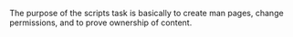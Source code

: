 The purpose of the scripts task is basically to create man pages, change permissions, and to prove ownership of content. 
